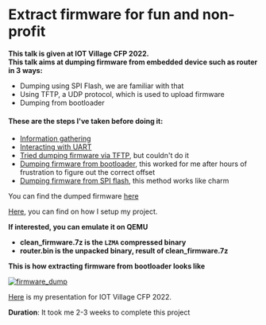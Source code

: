 # Extract firmware for fun and non-profit
**This talk is given at IOT Village CFP 2022.** <br>
**This talk aims at dumping firmware from embedded device such as router in 3 ways:**
* Dumping using SPI Flash, we are familiar with that
* Using TFTP, a UDP protocol, which is used to upload firmware
* Dumping from bootloader

<h4>These are the steps I've taken before doing it:</h4>

* [Information gathering](https://github.com/d4rkc0nd0r/misc/blob/main/projects/extract%20firmware%20for%20fun%20and%20non-profit/information_gathering.md)
* [Interacting with UART](https://github.com/d4rkc0nd0r/misc/blob/main/projects/extract%20firmware%20for%20fun%20and%20non-profit/interacting_with_uart.md)
* [Tried dumping firmware via TFTP](https://github.com/d4rkc0nd0r/misc/blob/main/projects/extract%20firmware%20for%20fun%20and%20non-profit/dumping_firmware_using_tftp.md), but couldn't do it
* [Dumping firmware from bootloader](https://github.com/d4rkc0nd0r/misc/blob/main/projects/extract%20firmware%20for%20fun%20and%20non-profit/dumping_firmware_from_bootloader.md), this worked for me after hours of frustration to figure out the correct offset
* [Dumping firmware from SPI flash](https://github.com/d4rkc0nd0r/misc/blob/main/projects/extract%20firmware%20for%20fun%20and%20non-profit/dumping_firmware_from_spi_flash.md), this method works like charm

You can find the dumped firmware [here](https://github.com/d4rkc0nd0r/misc/tree/main/projects/extract%20firmware%20for%20fun%20and%20non-profit/firmware) <br>

[Here](https://github.com/d4rkc0nd0r/misc/tree/main/projects/extract%20firmware%20for%20fun%20and%20non-profit/setup_images), you can find on how I setup my project.

**If interested, you can emulate it on QEMU**
* **clean_firmware.7z is the `LZMA` compressed binary**
* **router.bin is the unpacked binary, result of clean_firmware.7z**

**This is how extracting firmware from bootloader looks like** <br>

[![firmware_dump](https://asciinema.org/a/KXGfROoAlhwGssttdss7qkHf1.png)](https://asciinema.org/a/KXGfROoAlhwGssttdss7qkHf1)

[Here](https://github.com/d4rkc0nd0r/misc/tree/main/projects/extract%20firmware%20for%20fun%20and%20non-profit/presentation) is my presentation for IOT Village CFP 2022.

**Duration**: It took me 2-3 weeks to complete this project
